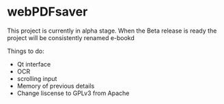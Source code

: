 # webPDFsaver
This project is currently in alpha stage. When the Beta release is ready the project will be consistently renamed e-bookd

Things to do:
- Qt interface
- OCR
- scrolling input
- Memory of previous details
- Change liscense to GPLv3 from Apache
